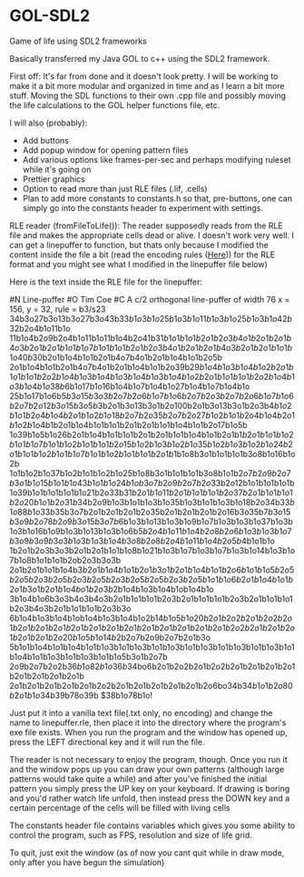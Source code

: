 # GOL-SDL2
Game of life using SDL2 frameworks

Basically transferred my Java GOL to c++ using the SDL2 framework.

First off: It's far from done and it doesn't look pretty. I will be working to make it a bit more modular
and organized in time and as I learn a bit more stuff. Moving the SDL functions to their own .cpp file 
and possibly moving the life calculations to the GOL helper functions file, etc.

I will also (probably):
- Add buttons
- Add popup window for opening pattern files
- Add various options like frames-per-sec and perhaps modifying ruleset while it's going on
- Prettier graphics
- Option to read more than just RLE files (.lif, .cells)
- Plan to add more constants to constants.h so that, pre-buttons, one can simply go into the constants header 
to experiment with settings.


RLE reader (fromFileToLife()):
The reader supposedly reads from the RLE file and makes the appropriate cells dead or alive.
I doesn't work very well. I can get a linepuffer to function, but thats only because I modified the content
inside the file a bit (read the encoding rules (<a href="http://www.conwaylife.com/wiki/Run_Length_Encoded" target="_blank">Here</a>)) for the RLE format and you might see what I modified 
in the linepuffer file below)

Here is the text inside the RLE file for the linepuffer:

#N Line-puffer
#O Tim Coe
#C A c/2 orthogonal line-puffer of width 76
x = 156, y = 32, rule = b3/s23
34b3o27b3o13b3o27b3o43b$33b1o3b1o25b1o3b1o11b1o3b1o25b1o3b1o42b$32b2o4b1o11b1o
11b1o4b2o9b2o4b1o11b1o11b1o4b2o41b$31b1o1b1o1b2o1b2o3b4o1b2o1b2o1b4o3b2o1b2o1b1o1b1o7b1o
1b1o1b2o1b2o3b4o1b2o1b2o1b4o3b2o1b2o1b1o1b1o40b$30b2o1b1o4b1o1b2o1b4o7b4o1b2o1b1o4b1o1b2o5b
2o1b1o4b1o1b2o1b4o7b4o1b2o1b1o4b1o1b2o39b$29b1o4b1o3b1o4b1o2b2o1b1o1b1o1b2o2b1o4b1o3b1o4b1o3b
1o4b1o3b1o4b1o2b2o1b1o1b1o1b2o2b1o4b1o3b1o4b1o38b$6b1o17b1o16b1o4b1o7b1o4b1o27b1o4b1o7b1o4b1o
25b1o17b1o6b$5b3o15b3o3b2o7b2o6b1o7b1o6b2o7b2o3b2o7b2o6b1o7b1o6b2o7b2o12b3o
15b3o5b$3b2o1b3o13b3o1b2o100b2o1b3o13b3o1b2o3b$4b1o2b1o1b2o4b1o4b2o1b1o2b1o18b2o
7b2o35b2o7b2o27b1o2b1o1b2o4b1o4b2o1b1o2b1o4b$1b2o1b1o4b1o1b1o1b2o1b2o1b1o1b1o4b1o1b2o17b1o5b
1o39b1o5b1o26b2o1b1o4b1o1b1o1b2o1b2o1b1o1b1o4b1o1b2o1b$1b2o1b1o1b1o2b1o1b1o7b1o1b1o2b1o1b1o1b2o15b1o2b1o
3b1o2b1o35b1o2b1o3b1o2b1o24b2o1b1o1b1o2b1o1b1o7b1o1b1o2b1o1b1o1b2o1b$1b1o8b3o1b1o1b1o1b3o8b1o16b1o2b
1o1b1o2b1o37b1o2b1o1b1o2b1o25b1o8b3o1b1o1b1o1b3o8b1o1b$2o7b2o9b2o7b3o1b1o15b1o1b1o43b1o1b1o24b1o
b3o7b2o9b2o7b2o$33b2o12b1o1b1o1b1o1b1o39b1o1b1o1b1o1b1o21b2o33b$31b2o1b1o11b2o1b1o1b1o1b2o
37b2o1b1o1b1o1b2o20b1o1b2o31b$34b2o9b1o3b1o1b1o3b1o35b1o3b1o1b1o3b1o18b2o34b$33b1o88b1o
33b$35b3o7b2o1b2o1b2o1b2o35b2o1b2o1b2o1b2o16b3o35b$7b3o15b3o9b2o78b2o9b3o15b
3o7b$6b1o3b1o13b1o3b1o9b1o7b1o3b1o3b1o37b1o3b1o3b1o16b1o9b1o3b1o13b1o3b1o6b$5b2o4b1o11b
1o4b2o8b2o6b1o3b1o3b1o7b3o9b3o9b3o3b1o3b1o3b1o4b3o8b2o8b2o4b1o11b1o4b2o5b$4b1o1b1o
1b2o1b2o3b3o3b2o1b2o1b1o1b1o8b1o21b1o3b1o7b1o3b1o7b1o3b1o14b1o3b1o7b1o8b1o1b1o1b2ob2o3b3o3b
2o1b2o1b1o1b1o4b$3b2o1b1o4b1o1b2o1b3o1b2o1b1o4b1o1b2o6b1o1b1o5b2o5b2o5b2o3b2o5b2o3b2o5b
2o3b2o5b2o5b2o3b2o5b1o1b1o6b2o1b1o4b1o1b2o1b3o1b2o1b1o4bo1b2o3b$2b1o4b1o3b1o4b1ob1o4b1o
3b1o4b1o6b3o3b4o3b4o3b2o1b1o1b1o1b2o3b2o1b1o1b1o1b2o3b2o1b1o1b1o1b2o3b4o3b2o1b1o1b1o1b2o3b3o
6b1o4b1o3b1o4b1ob1o4b1o3b1o4b1o2b$14b1o5b1o20b2o1b2o2b2o1b2o2b2o1b2o1b2o1b2o1b2o1b2o1b2o
1b2o1b2o1b2o1b2o1b2o1b2o1b2o2b2o1b2o1b2o1b2o1b2o1b2o20b1o5b1o14b$2b2o7b2o9b2o7b2o1b3o
5b1o1b1o4b1o1b1o4b1o1b1o3b1o1b1o3b1o1b1o3b1o1b1o3b1o1b1o3b1o1b1o3b1o1b1o4b1o1b1o3b1o1b1o3b1o1b1o5b3o1b2o7b
2o9b2o7b2o2b$36b1o82b1o36b$34bo6b2o1b2o2b2o1b2o2b2o1b2o1b2o1b2o1b2o1b2o1b2o1b2o1b
2o1b2o1b2o1b2o1b2o1b2o2b2o1b2o1b2o1b2o1b2o1b2o6bo34b$34b1o1b2o80b2o1b1o34b$39b78o39b
$38b1o78b1o!

Just put it into a vanilla text file(.txt only, no encoding) and change the name to  linepuffer.rle, then place it 
into the directory where the program's exe file exists. When you run the program and the window has opened up, press 
the LEFT directional key and it will run the file.


The reader is not necessary to enjoy the program, though. Once you run it and the window pops up you can draw
your own patterns (although large patterns would take quite a while) and after you've finished the initial pattern
you simply press the UP key on your keyboard. If drawing is boring and you'd rather watch life unfold, then instead
press the DOWN key and a certain percentage of the cells will be filled with living cells

The constants header file contains variables which gives you some ability to control the program, such as FPS, 
resolution and size of life grid.

To quit, just exit the window (as of now you cant quit while in draw mode, only after you have begun the simulation)
